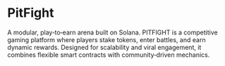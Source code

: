 # PitFight
A modular, play‑to‑earn arena built on Solana.  PITFIGHT is a competitive gaming platform where players stake tokens, enter battles, and earn dynamic rewards. Designed for scalability and viral engagement, it combines flexible smart contracts with community‑driven mechanics.
